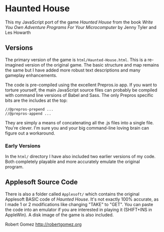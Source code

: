 # Haunted House
This my JavaScript port of the game _Haunted House_ from the book _Write You Own Adventure Programs For Your Microcomputer_ by Jenny Tyler and Les Howarth

## Versions
The primary version of the game is `html/Haunted-House.html`. This is a re-imagined version of the original game. The basic structure and map remains the same but I have added more robust text descriptions and many gameplay enhancements.

The code is pre-compiled using the excellent Prepros.io app. If you want to torture yourself, the main JavaScript source files can probably be compiled with command line versions of Babel and Sass. The only Prepros specific bits are the includes at the top:

```
//@prepros-prepend ...
//@prepros-append ...
```
They are simply a means of concatenating all the .js files into a single file. You're clever. I'm sure you and your big command-line loving brain can figure out a workaround.

### Early Versions
In the `html/` directory I have also included two earlier versions of my code. Both completely playable and more accurately emulate the original program.

## Applesoft Source Code
There is also a folder called `Applesoft/` which contains the original Applesoft BASIC code of _Haunted House_. It's not exactly 100% accurate, as I made 1 or 2 modifications like changing "TAKE" to "GET". You can paste the code into an emulator if you are interested in playing it (SHIFT+INS in AppleWin). A disk image of the game is also included.

Robert Gomez
http://robertgomez.org